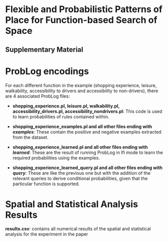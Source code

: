 # Flexible and Probabilistic Patterns of Place for Function-based Search of Space

## Supplementary Material

# ProbLog encodings

For each different function in the example (shopping experience, leisure, walkability, accessibility to drivers and accessibility to non-drivers), there are 4 associated ProbLog files:

* **shopping_experience.pl, leisure.pl, walkability.pl, accessibility_drivers.pl, accessibility_nondrivers.pl**: This code is used to learn probabilities of rules contained within.

* **shopping_experience_examples.pl and all other files ending with _examples_**: These contain the positive and negative examples extracted from the dataset.

* **shopping_experience_learned.pl and all other files ending with _learned_**: These are the result of running ProbLog in lfi mode to learn the required probabilities using the examples.

* **shopping_experience_learned_query.pl and all other files ending with _query_**: These are like the previous one but with the addition of the relevant queries to derive conditional probabilities, given that the particular function is supported.

# Spatial and Statistical Analysis Results

**results.csv**: contains all numerical results of the spatial and statistical analysis for the experiment in the paper
